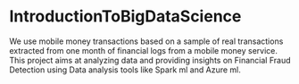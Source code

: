# IntroductionToBigDataScience

We use mobile money transactions based on a sample of real transactions extracted from one month of financial logs from a mobile money service.
This project aims at analyzing data and providing insights on Financial Fraud Detection using Data analysis tools like Spark ml and Azure ml. 

